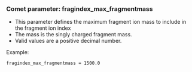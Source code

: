 ### Comet parameter: fragindex_max_fragmentmass

- This parameter defines the maximum fragment ion mass to include in the fragment ion index
- The mass is the singly charged fragment mass.
- Valid values are a positive decimal number.

Example:
```
fragindex_max_fragmentmass = 1500.0
```
